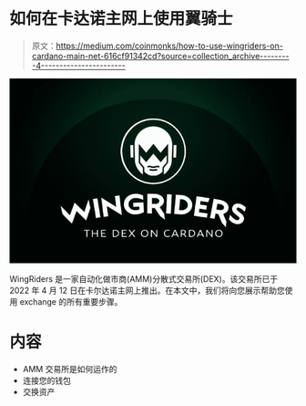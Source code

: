 # 如何在卡达诺主网上使用翼骑士

> 原文：<https://medium.com/coinmonks/how-to-use-wingriders-on-cardano-main-net-616cf91342cd?source=collection_archive---------4----------------------->

![](img/7f9147914a727243615cba89317b41c6.png)

WingRiders 是一家自动化做市商(AMM)分散式交易所(DEX)。该交易所已于 2022 年 4 月 12 日在卡尔达诺主网上推出。在本文中，我们将向您展示帮助您使用 exchange 的所有重要步骤。

# 内容

*   AMM 交易所是如何运作的
*   连接您的钱包
*   交换资产